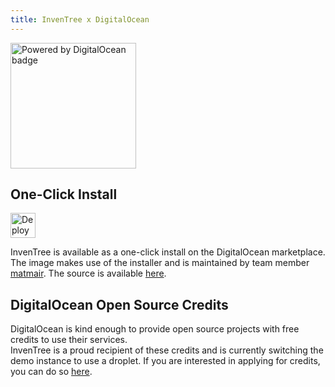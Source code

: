 ```yaml
---
title: InvenTree x DigitalOcean
---
```


<p>
  <a href="https://www.digitalocean.com/">
    <img src="https://opensource.nyc3.cdn.digitaloceanspaces.com/attribution/assets/PoweredByDO/DO_Powered_by_Badge_blue.svg" alt="Powered by DigitalOcean badge" width="201px">
  </a>
</p>

## One-Click Install

<a href="https://marketplace.digitalocean.com/apps/inventree?refcode=d6172576d014"><img src="https://www.deploytodo.com/do-btn-blue-ghost.svg" alt="Deploy to DO" width="auto" height="40" /></a>

InvenTree is available as a one-click install on the DigitalOcean marketplace. The image makes use of the installer and is maintained by team member [matmair](/_publishers/matmair.md). The source is available [here](https://github.com/invenhost/inventree_droplet).

## DigitalOcean Open Source Credits

DigitalOcean is kind enough to provide open source projects with free credits to use their services.  
InvenTree is a proud recipient of these credits and is currently switching the demo instance to use a droplet. If you are interested in applying for credits, you can do so [here](https://www.digitalocean.com/open-source/credits-for-projects).
